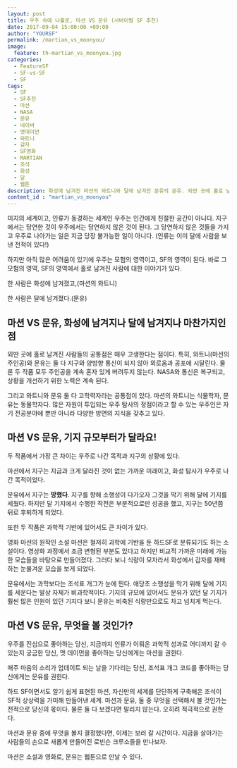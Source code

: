 ```yaml
---
layout: post
title: 우주 속에 나홀로, 마션 VS 문유 (서바이벌 SF 추천)
date: 2017-09-04 15:00:00 +09:00
author: "YOURSF"
permalink: /martian_vs_moonyou/
image:
  feature: th-martian_vs_moonyou.jpg
categories:
  - FeatureSF
  - SF-vs-SF
  - SF
tags:
  - SF
  - SF추천
  - 마션
  - NASA
  - 문유
  - 네이버
  - 맷데이먼
  - 와트니
  - 감자
  - SF영화
  - MARTIAN
  - 조석
  - 화성
  - 달
  - 웹툰
description: 화성에 남겨진 마션의 와트니와 달에 남겨진 문유의 문유. 외딴 곳에 홀로 남겨진 사람들의 공통점은 매우 고생한다는 점이다. 특히, 와트니(마션의 주인공)와 문유는 둘 다 지구와 양방향 통신이 되지 않아 외로움과 공포에 시달린다. 물론 두 작품 모두 주인공을 계속 혼자 있게 버려두지 않는다. NASA와 통신은 복구되고, 상황을 개선하기 위한 노력은 계속 된다.
content_id : "martian_vs_moonyou"
---
```


미지의 세계이고, 인류가 동경하는 세계인 우주는 인간에게 친절한 공간이 아니다. 지구에서는 당연한 것이 우주에서는 당연하지 않은 것이 된다. 그 당연하지 않은 것들을 가지고 우주로 나아가는 일은 지금 당장 불가능한 일이 아니다. (인류는 이미 달에 사람을 보낸 전적이 있다!)

하지만 아직 많은 어려움이 있기에 우주는 모험의 영역이고, SF의 영역이 된다. 바로 그 모험의 영역, SF의 영역에서 홀로 남겨진 사람에 대한 이야기가 있다.

한 사람은 화성에 남겨졌고,(마션의 와트니)

한 사람은 달에 남겨졌다.(문유)

## 마션 VS 문유, 화성에 남겨지나 달에 남겨지나 마찬가지인 점

외딴 곳에 홀로 남겨진 사람들의 공통점은 매우 고생한다는 점이다. 특히, 와트니(마션의 주인공)와 문유는 둘 다 지구와 양방향 통신이 되지 않아 외로움과 공포에 시달린다. 물론 두 작품 모두 주인공을 계속 혼자 있게 버려두지 않는다. NASA와 통신은 복구되고, 상황을 개선하기 위한 노력은 계속 된다.

그리고 와트니와 문유 둘 다 고학력자라는 공통점이 있다. 마션의 와트니는 식물학자, 문유는 동물학자다. 많은 자원이 투입되는 우주 탐사의 정점이라고 할 수 있는 우주인은 자기 전공분야에 뿐만 아니라 다양한 방면의 지식을 갖추고 있다.

## 마션 VS 문유, 기지 규모부터가 달라요!

두 작품에서 가장 큰 차이는 우주로 나간 목적과 지구의 상황에 있다.

마션에서 지구는 지금과 크게 달라진 것이 없는 가까운 미래이고, 화성 탐사가 우주로 나간 목적이었다.

문유에서 지구는 **망했다**. 지구를 향해 소행성이 다가오자 그것을 막기 위해 달에 기지를 세웠다. 하지만 달 기지에서 수행한 작전은 부분적으로만 성공을 했고, 지구는 50년쯤 뒤로 후퇴하게 되었다.

또한 두 작품은 과학적 기반에 있어서도 큰 차이가 있다.

영화 마션의 원작인 소설 마션은 철저히 과학에 기반을 둔 하드SF로 분류되기도 하는 소설이다. 영상화 과정에서 조금 변형된 부분도 있다고 하지만 비교적 가까운 미래에 가능한 모습들을 바탕으로 만들어졌다. 그러다 보니 식량이 모자라서 화성에서 감자를 재배하는 눈물겨운 모습을 보게 되었다.

문유에서는 과학보다는 조석표 개그가 눈에 띈다. 애당초 소행성을 막기 위해 달에 기지를 세운다는 발상 자체가 비과학적이다. 기지의 규모에 있어서도 문유가 있던 달 기지가 훨씬 많은 인원이 있던 기지다 보니 문유는 비축된 식량만으로도 차고 넘치게 먹는다.

## 마션 VS 문유, 무엇을 볼 것인가?

우주를 진심으로 좋아하는 당신, 지금까지 인류가 이뤄온 과학적 성과로 어디까지 갈 수 있는지 궁금한 당신, 맷 데이먼을 좋아하는 당신에게는 마션을 권한다.

매주 마음의 소리가 업데이트 되는 날을 기다리는 당신, 조석표 개그 코드를 좋아하는 당신에게는 문유를 권한다.

하드 SF이면서도 알기 쉽게 표현된 마션, 자신만의 세계를 단단하게 구축해온 조석이 SF적 상상력을 가미해 만들어낸 세계. 마션과 문유, 둘 중 무엇을 선택해서 볼 것인가는 전적으로 당신의 몫이다. 물론 둘 다 보겠다면 말리지 않는다. 오히려 적극적으로 권한다.

마션과 문유 중에 무엇을 볼지 결정했다면, 이제는 보러 갈 시간이다. 지금을 살아가는 사람들의 손으로 새롭게 만들어진 로빈슨 크루소들을 만나보자.

마션은 소설과 영화로, 문유는 웹툰으로 만날 수 있다.

